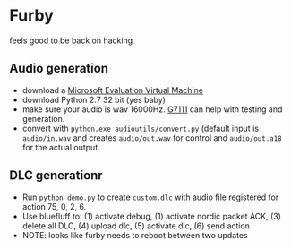# Furby

feels good to be back on hacking

## Audio generation
- download a [Microsoft Evaluation Virtual Machine](https://developer.microsoft.com/en-us/windows/downloads/virtual-machines/)
- download Python 2.7 32 bit (yes baby)
- make sure your audio is wav 16000Hz. [G7111](https://g711.org/) can help with testing and generation.
- convert with `python.exe audioutils/convert.py` (default input is `audio/in.wav` and creates `audio/out.wav` for control and `audio/out.a18` for the actual output.

## DLC generationr

- Run `python demo.py` to create `custom.dlc` with audio file registered for action 75, 0, 2, 6.
- Use bluefluff to: (1) activate debug, (1) activate nordic packet ACK, (3) delete all DLC, (4) upload dlc, (5) activate dlc, (6) send action 
- NOTE: looks like furby needs to reboot between two updates
